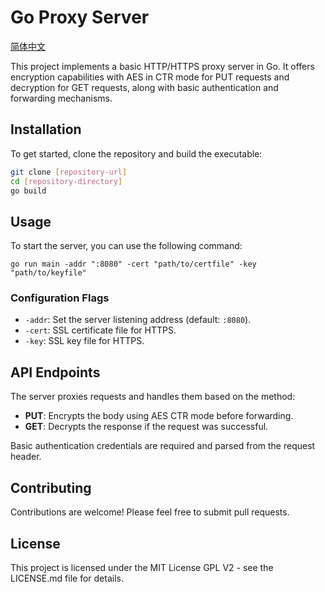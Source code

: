 # Go Proxy Server

[简体中文](README_ZH.md)

This project implements a basic HTTP/HTTPS proxy server in Go. It offers encryption capabilities with AES in CTR mode for PUT requests and decryption for GET requests, along with basic authentication and forwarding mechanisms.

## Installation

To get started, clone the repository and build the executable:

```bash
git clone [repository-url]
cd [repository-directory]
go build
```

## Usage

To start the server, you can use the following command:

```shell
go run main -addr ":8080" -cert "path/to/certfile" -key "path/to/keyfile"
```

### Configuration Flags

- `-addr`: Set the server listening address (default: `:8080`).
- `-cert`: SSL certificate file for HTTPS.
- `-key`: SSL key file for HTTPS.

## API Endpoints

The server proxies requests and handles them based on the method:

- **PUT**: Encrypts the body using AES CTR mode before forwarding.
- **GET**: Decrypts the response if the request was successful.

Basic authentication credentials are required and parsed from the request header.

## Contributing

Contributions are welcome! Please feel free to submit pull requests.

## License

This project is licensed under the MIT License GPL V2 - see the LICENSE.md file for details.

